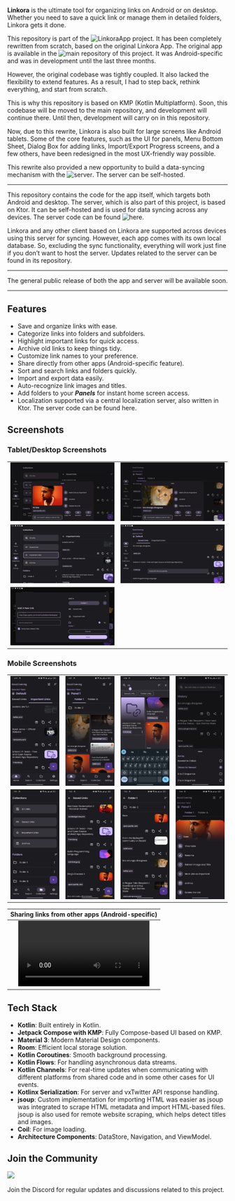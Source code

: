 **Linkora** is the ultimate tool for organizing links on Android or on desktop. Whether you need to
save a quick link or manage them in detailed folders, Linkora gets it done.

This repository is part of the ![LinkoraApp](https://github.com/LinkoraApp) project. It has been
completely rewritten from
scratch, based on the original Linkora App. The original app is available in
the ![main repository](https://github.com/LinkoraApp/Linkora) of
this project. It was Android-specific and was in development until the last three months.

However, the original codebase was tightly coupled. It also lacked the flexibility to extend
features. As a result, I had to step back, rethink everything, and start from
scratch.

This is why this repository is based on KMP (Kotlin Multiplatform). Soon, this codebase will be
moved to the main repository, and development will continue there. Until then, development will
carry on in this repository.

Now, due to this rewrite, Linkora is also built for large screens like Android tablets. Some of the
core features, such as the UI for panels, Menu Bottom Sheet, Dialog Box for adding links,
Import/Export Progress screens, and a few others, have been redesigned in the most UX-friendly way
possible.

This rewrite also provided a new opportunity to build a data-syncing mechanism with
the ![server](https://github.com/LinkoraApp/server). The
server can be self-hosted.

---

This repository contains the code for the app itself, which targets both Android and desktop. The
server, which is also part of this project, is based on Ktor. It can be self-hosted and is used for
data syncing across any devices. The server code can be
found ![here](https://github.com/LinkoraApp/server).

Linkora and any other client based on Linkora are supported across devices using this server for
syncing. However, each app comes with its own local database. So, excluding the sync functionality,
everything will work just fine if you don’t want to host the server. Updates related to the server
can be found in its repository.

---

The general public release of both the app and server will be available soon.

---

## Features

- Save and organize links with ease.
- Categorize links into folders and subfolders.
- Highlight important links for quick access.
- Archive old links to keep things tidy.
- Customize link names to your preference.
- Share directly from other apps (Android-specific feature).
- Sort and search links and folders quickly.
- Import and export data easily.
- Auto-recognize link images and titles.
- Add folders to your **_Panels_** for instant home screen access.
- Localization supported via a central localization server, also written in Ktor. The server code
  can be found here.

## Screenshots

### Tablet/Desktop Screenshots

|                    |                    |
|--------------------|--------------------|
| ![](assets/t1.png) | ![](assets/t2.png) |
| ![](assets/t3.png) | ![](assets/t4.png) |
| ![](assets/t5.png) |                    |

### Mobile Screenshots

|                    |                    |                    |                    |
|--------------------|--------------------|--------------------|--------------------|
| ![](assets/m1.png) | ![](assets/m2.png) | ![](assets/m3.png) | ![](assets/m4.png) |
| ![](assets/m5.png) | ![](assets/m6.png) | ![](assets/m7.png) | ![](assets/m8.png) |

|                         Sharing links from other apps     (Android-specific)                          |
|:-----------------------------------------------------------------------------------------------------:|
| <video src="https://github.com/user-attachments/assets/65fdbdb9-83da-4d83-9dd9-2fa3e3504bc0"></video> |

## Tech Stack

- **Kotlin**: Built entirely in Kotlin.
- **Jetpack Compose with KMP**: Fully Compose-based UI based on KMP.
- **Material 3**: Modern Material Design components.
- **Room**: Efficient local storage solution.
- **Kotlin Coroutines**: Smooth background processing.
- **Kotlin Flows**: For handling asynchronous data streams.
- **Kotlin Channels**: For real-time updates when communicating with different platforms from shared
  code and in some other cases for UI events.
- **Kotlinx Serialization**: For server and vxTwitter API response handling.
- **jsoup**: Custom implementation for importing HTML was easier as jsoup was integrated to scrape
  HTML metadata and import HTML-based files. jsoup is also used for remote website scraping, which
  helps detect titles and images.
- **Coil**: For image loading.
- **Architecture Components**: DataStore, Navigation, and ViewModel.

## Join the Community

[![](https://discord.com/api/guilds/1214971383352664104/widget.png?style=banner2)](https://discord.gg/ZDBXNtv8MD)

Join the Discord for regular updates and discussions related to this project.